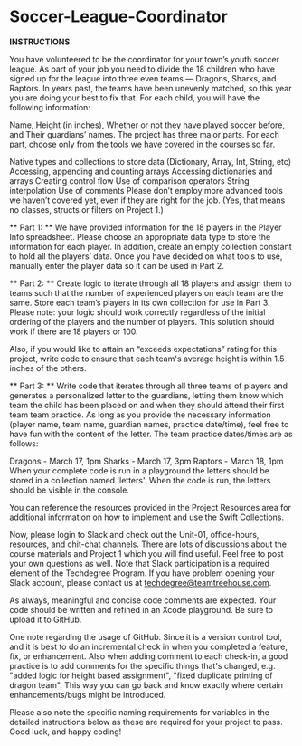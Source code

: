 # Soccer-League-Coordinator

**INSTRUCTIONS**

You have volunteered to be the coordinator for your town’s youth soccer league. As part of your job you need to divide the 18 children who have signed up for the league into three even teams — Dragons, Sharks, and Raptors. In years past, the teams have been unevenly matched, so this year you are doing your best to fix that. For each child, you will have the following information:

Name,
Height (in inches),
Whether or not they have played soccer before, and
Their guardians’ names.
The project has three major parts. For each part, choose only from the tools we have covered in the courses so far.

Native types and collections to store data (Dictionary, Array, Int, String, etc)
Accessing, appending and counting arrays
Accessing dictionaries and arrays
Creating control flow
Use of comparison operators
String interpolation
Use of comments
Please don’t employ more advanced tools we haven’t covered yet, even if they are right for the job. (Yes, that means no classes, structs or filters on Project 1.)

** Part 1: ** We have provided information for the 18 players in the Player Info spreadsheet. Please choose an appropriate data type to store the information for each player. In addition, create an empty collection constant to hold all the players’ data. Once you have decided on what tools to use, manually enter the player data so it can be used in Part 2.

** Part 2: ** Create logic to iterate through all 18 players and assign them to teams such that the number of experienced players on each team are the same. Store each team’s players in its own collection for use in Part 3. Please note: your logic should work correctly regardless of the initial ordering of the players and the number of players. This solution should work if there are 18 players or 100.

Also, if you would like to attain an “exceeds expectations” rating for this project, write code to ensure that each team's average height is within 1.5 inches of the others.

** Part 3: ** Write code that iterates through all three teams of players and generates a personalized letter to the guardians, letting them know which team the child has been placed on and when they should attend their first team team practice. As long as you provide the necessary information (player name, team name, guardian names, practice date/time), feel free to have fun with the content of the letter. The team practice dates/times are as follows:

Dragons - March 17, 1pm
Sharks - March 17, 3pm
Raptors - March 18, 1pm
When your complete code is run in a playground the letters should be stored in a collection named 'letters'. When the code is run, the letters should be visible in the console.

You can reference the resources provided in the Project Resources area for additional information on how to implement and use the Swift Collections.

Now, please login to Slack and check out the Unit-01, office-hours, resources, and chit-chat channels. There are lots of discussions about the course materials and Project 1 which you will find useful. Feel free to post your own questions as well. Note that Slack participation is a required element of the Techdegree Program. If you have problem opening your Slack account, please contact us at techdegree@teamtreehouse.com.

As always, meaningful and concise code comments are expected. Your code should be written and refined in an Xcode playground. Be sure to upload it to GitHub.

One note regarding the usage of GitHub. Since it is a version control tool, and it is best to do an incremental check in when you completed a feature, fix, or enhancement. Also when adding comment to each check-in, a good practice is to add comments for the specific things that's changed, e.g. "added logic for height based assignment", "fixed duplicate printing of dragon team". This way you can go back and know exactly where certain enhancements/bugs might be introduced.

Please also note the specific naming requirements for variables in the detailed instructions below as these are required for your project to pass. Good luck, and happy coding!
